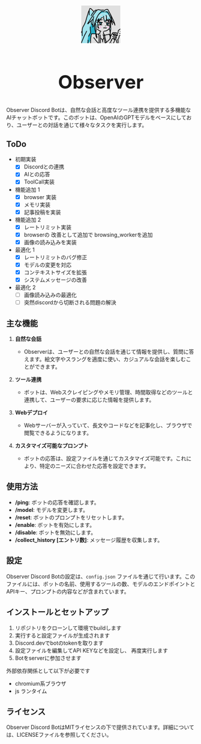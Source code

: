 <div align="center">
<img src="observer_icon.png" height="100mm">
<h1 style="font-size: 50px">Observer</h1>
</div>


Observer Discord Botは、自然な会話と高度なツール連携を提供する多機能なAIチャットボットです。このボットは、OpenAIのGPTモデルをベースにしており、ユーザーとの対話を通じて様々なタスクを実行します。

## ToDo
- 初期実装
  - [x] Discordとの連携
  - [x] AIとの応答
  - [x] ToolCall実装
- 機能追加 1
  - [x] browser 実装
  - [x] メモリ実装
  - [x] 記事投稿を実装 
- 機能追加 2
  - [x] レートリミット実装
  - [x] browserの 改善として追加で browsing_workerを追加
  - [x] 画像の読み込みを実装
- 最適化 1
  - [x] レートリミットのバグ修正
  - [x] モデルの変更を対応
  - [x] コンテキストサイズを拡張
  - [x] システムメッセージの改善
- 最適化 2
  - [ ] 画像読み込みの最適化
  - [ ] 突然discordから切断される問題の解決

## 主な機能

1. **自然な会話**
   - Observerは、ユーザーとの自然な会話を通じて情報を提供し、質問に答えます。絵文字やスラングを適度に使い、カジュアルな会話を楽しむことができます。

2. **ツール連携**
   - ボットは、Webスクレイピングやメモリ管理、時間取得などのツールと連携して、ユーザーの要求に応じた情報を提供します。

3. **Webデプロイ**
   - Webサーバーが入っていて、長文やコードなどを記事化し、ブラウザで閲覧できるようになります。

4. **カスタマイズ可能なプロンプト**
   - ボットの応答は、設定ファイルを通じてカスタマイズ可能です。これにより、特定のニーズに合わせた応答を設定できます。

## 使用方法

- **/ping**: ボットの応答を確認します。
- **/model**: モデルを変更します。
- **/reset**: ボットのプロンプトをリセットします。
- **/enable**: ボットを有効にします。
- **/disable**: ボットを無効にします。
- **/collect_history [エントリ数]**: メッセージ履歴を収集します。

## 設定

Observer Discord Botの設定は、`config.json` ファイルを通じて行います。このファイルには、ボットの名前、使用するツールの数、モデルのエンドポイントとAPIキー、プロンプトの内容などが含まれています。

## インストールとセットアップ
1. リポジトリをクローンして環境でbuildします
2. 実行すると設定ファイルが生成されます
3. Discord.devでbotのtokenを取ります
4. 設定ファイルを編集してAPI KEYなどを設定し、 再度実行します
5. Botをserverに参加させます

外部依存関係として以下が必要です
- chromium系ブラウザ
- js ランタイム

## ライセンス

Observer Discord BotはMITライセンスの下で提供されています。詳細については、LICENSEファイルを参照してください。
